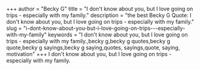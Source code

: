 +++
author = "Becky G"
title = "I don't know about you, but I love going on trips - especially with my family."
description = "the best Becky G Quote: I don't know about you, but I love going on trips - especially with my family."
slug = "i-dont-know-about-you-but-i-love-going-on-trips---especially-with-my-family"
keywords = "I don't know about you, but I love going on trips - especially with my family.,becky g,becky g quotes,becky g quote,becky g sayings,becky g saying,quotes, sayings,quote, saying, motivation"
+++
I don't know about you, but I love going on trips - especially with my family.
